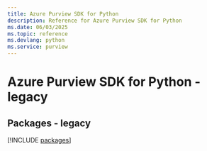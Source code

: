 ```yaml
---
title: Azure Purview SDK for Python
description: Reference for Azure Purview SDK for Python
ms.date: 06/03/2025
ms.topic: reference
ms.devlang: python
ms.service: purview
---
```

# Azure Purview SDK for Python - legacy
## Packages - legacy
[!INCLUDE [packages](purview-index.md)]